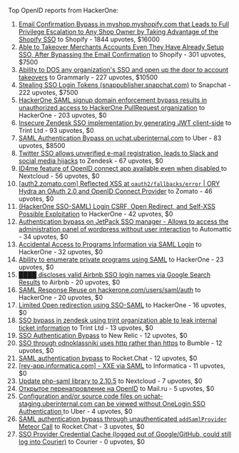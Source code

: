 Top OpenID reports from HackerOne:

1. [Email Confirmation Bypass in myshop.myshopify.com that Leads to Full Privilege Escalation to Any Shop Owner by Taking Advantage of the Shopify SSO](https://hackerone.com/reports/791775) to Shopify - 1844 upvotes, $16000
2. [Able to Takeover Merchants Accounts Even They Have Already Setup SSO, After Bypassing the Email Confirmation](https://hackerone.com/reports/796956) to Shopify - 301 upvotes, $7500
3. [Ability to DOS any organization's SSO and open up the door to account takeovers](https://hackerone.com/reports/976603) to Grammarly - 227 upvotes, $10500
4. [Stealing SSO Login Tokens (snappublisher.snapchat.com)](https://hackerone.com/reports/265943) to Snapchat - 222 upvotes, $7500
5. [HackerOne SAML signup domain enforcement bypass results in unauthorized access to HackerOne PullRequest organization](https://hackerone.com/reports/2101076) to HackerOne - 203 upvotes, $0
6. [Insecure Zendesk SSO implementation by generating JWT client-side](https://hackerone.com/reports/638635) to Trint Ltd - 93 upvotes, $0
7. [SAML Authentication Bypass on uchat.uberinternal.com](https://hackerone.com/reports/223014) to Uber - 83 upvotes, $8500
8. [Twitter SSO allows unverified e-mail registration, leads to Slack and social media hijacks](https://hackerone.com/reports/235139) to Zendesk - 67 upvotes, $0
9. [ID4me feature of OpenID connect app available even when disabled ](https://hackerone.com/reports/2376929) to Nextcloud - 56 upvotes, $0
10. [[auth2.zomato.com] Reflected XSS at `oauth2/fallbacks/error` | ORY Hydra an OAuth 2.0 and OpenID Connect Provider](https://hackerone.com/reports/456333) to Zomato - 46 upvotes, $0
11. [(HackerOne SSO-SAML) Login CSRF, Open Redirect, and Self-XSS Possible Exploitation](https://hackerone.com/reports/171398) to HackerOne - 42 upvotes, $0
12. [Authentication bypass on JetPack SSO manager - Allows to access the administration panel of wordpress without user interaction](https://hackerone.com/reports/2037902) to Automattic - 34 upvotes, $0
13. [Accidental Access to Programs Information via SAML Login](https://hackerone.com/reports/438306) to HackerOne - 32 upvotes, $0
14. [Ability to enumerate private programs using SAML](https://hackerone.com/reports/167828) to HackerOne - 23 upvotes, $0
15. [████ discloses valid Airbnb SSO login names via Google Search Results](https://hackerone.com/reports/161659) to Airbnb - 20 upvotes, $0
16. [SAML Response Reuse on hackerone.com/users/saml/auth](https://hackerone.com/reports/888930) to HackerOne - 20 upvotes, $0
17. [Limited Open redirection using SSO-SAML](https://hackerone.com/reports/178345) to HackerOne - 16 upvotes, $0
18. [SSO bypass in zendesk using trint organization able to leak internal ticket information](https://hackerone.com/reports/734936) to Trint Ltd - 13 upvotes, $0
19. [SSO Authentication Bypass](https://hackerone.com/reports/168108) to New Relic - 12 upvotes, $0
20. [SSO through odnoklassniki uses http rather than https](https://hackerone.com/reports/703759) to Bumble - 12 upvotes, $0
21. [SAML authentication bypass](https://hackerone.com/reports/812064) to Rocket.Chat - 12 upvotes, $0
22. [[rev-app.informatica.com] - XXE via SAML](https://hackerone.com/reports/106865) to Informatica - 11 upvotes, $0
23. [Update php-saml library to 2.10.5](https://hackerone.com/reports/213789) to Nextcloud - 7 upvotes, $0
24. [Открытое перенапровление на OpenID](https://hackerone.com/reports/241484) to Mail.ru - 5 upvotes, $0
25. [Configuration and/or source code files on uchat-staging.uberinternal.com can be viewed without OneLogin SSO Authentication ](https://hackerone.com/reports/298990) to Uber - 4 upvotes, $0
26. [SAML authentication bypass through unauthenticated `addSamlProvider` Meteor Call](https://hackerone.com/reports/1049375) to Rocket.Chat - 3 upvotes, $0
27. [SSO Provider Credential Cache (logged out of Google/GitHub, could still log into Courier)](https://hackerone.com/reports/880730) to Courier - 0 upvotes, $0
